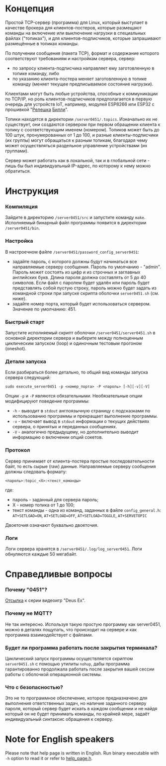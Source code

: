 # Концепция
Простой TCP-сервер (программа) для Linux, который выступает в качестве брокера
для клиентов-постеров, которые размещают команды на включение или выключение нагрузки в специальных файлах ("топиках"),
и для клиентов-подписчиков, которые запрашивают размещённые в топиках команды.

По получении сообщения (пакета TCP), формат и содержание которого соответствуют
требованиям и настройкам сервера, сервер:
- по запросу клиента-подписчика направляет ему заготовленную в топике команду, либо
- по указанию клиента-постера меняет заготовленную в топике команду (меняет текущее предписываемое состояние нагрузки).

Клиентами могут быть любые устройства, способные к коммуникации по TCP/IP, но роль клиентов-подписчиков предполагается
в первую очередь для устройств IoT, например, модулей ESP8266 или ESP32 с прошивкой 
"[Релешка](https://github.com/ErlingSigurdson/Billy_the_Relay)
[Билли](https://gitflic.ru/project/efimov-d-v/billy_the_relay)".

Топики находятся в директории `/server0451/.topics`. Изначально их не существует, они создаются сервером при первом
обращении клиента к топику с соответствующим именем (номером). Топиков может быть до 100 штук, пронумерованных
от 1 до 100, и разные клиенты-подписчики (их группы) могут обращаться к разным топикам, благодаря чему может
осуществляться раздельное управление устройствами (их группами).

Сервер может работать как в локальной, так и в глобальной сети - лишь бы был индивидуальный IP-адрес, по которому
к нему можно обратиться.


# Инструкция
### Компиляция
Зайдите в директорию `/server0451/src` и запустите команду `make`. Исполняемый бинарный файл программы появится
в директории `/server0451/bin`.

### Настройка
В настроечном файле `/server0451/password_config_server0451`:
- задайте пароль, с которого должны будут начинаться все направляемые серверу сообщения. Пароль по умолчанию - "admin".
Пароль может состоять из цифр и из строчных и заглавных английских букв. Длина пароля должна составлять от 5 до 40
символов. Если файл с паролем будет удалён или пароль будет представлять собой пустую строку, пароль можно будет задать
из командной строки при запуске скрипта оболочки `server0451.sh` (см. ниже).
- задайте номер порта, который будет использоваться сервером. Значение по умолчанию: 451.

### Быстрый старт
Запустите исполняемый скрипт оболочки `/server0451/server0451.sh` в основной директории сервера и выберите между
полноценным циклическим запуском (loop) и одиночным тестовым прогоном (oneshot).

### Детали запуска
Если разбираться более детально, то общий вид команды запуска сервера следующий:
```
sudo execute_server0451 -p <номер_порта> -P <пароль> [-h][-v][-V] 
```
Опции `-p` и `-P` являются обязательными. Необязательные опции модифицируют поведение программы: 
- `-h` - выводит в `stdout` англоязычную страницу с подсказками по использованию программы
и прекращает выполнение программы.
- `-v` - включает вывод в `stdout` информации о текущих действиях сервера, о принятых и переданных сообщениях.
- `-V` - аналогично предыдущему, но дополнительно выводит информацию о включении опций сокетов.

### Протокол
Сервер принимает от клиента-постера простые последовательности байт, то есть сырые (raw) данные.
Направляемые серверу сообщения должны следовать формату:

```
<пароль>:topic_<X>:<текст_команды> 
```
где:
- пароль - заданный для сервера пароль;
- X - номер топика от 1 до 100;
- текст команды - одна из команд, заданных в файле `config_general.h`: `AT+SETLOAD=ON`, `AT+SETLOAD=OFF`,
`AT+SETLOAD=TOGGLE`, `AT+SERVETOPIC`

Двоеточия означают буквально двоеточия.

### Логи
Логи сервера хранятся в `/server0451/.log/log_server0451`. Логи обнуляются каждые 50 мегабайт.


# Справедливые вопросы
### Почему "0451"?
[Отсылка](https://deusex.fandom.com/wiki/0451) к серии видеоигр "Deus Ex".

### Почему не MQTT?
Не так интересно. Используя такую простую программу как server0451, можно в деталях пощупать, что происходит
на сервере и как программа взаимодействует с файлами.

### Будет ли программа работать после закрытия терминала?
Циклический запуск программы осуществляется скриптом `server0451.sh` с помощью утилиты `nohup`, дабы программа
гарантированно продолжала работать после закрытия вашей сессии работы с оболочкой операционной системы.

### Что с безопасностью?
Это не то программное обеспечение, которое предназначено для выполнения ответственных задач, но наличие заданного
серверу пароля, который сервер будет искать в каждом сообщении и не найдя который он не будет принимать команды,
по крайней мере, задаёт индивидуальный синтаксис обращения к серверу.


# Note for English speakers
Please note that help page is written in English. Run binary executable with `-h` option to read it or refer to
[help_page.h](https://github.com/ErlingSigurdson/server0451/blob/main/src/help_page.h).
